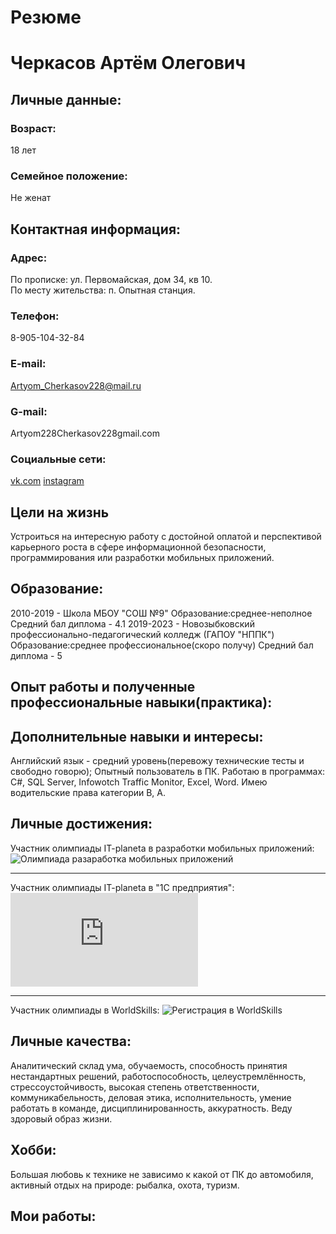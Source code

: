 # Резюме
# Черкасов Артём Олегович
## Личные данные: ##
### Возраст: ###
18 лет
### Семейное положение: ###
Не женат
## Контактная информация: ##
### Адрес: ###
По прописке: ул. Первомайская, дом 34, кв 10.<br/>
По месту жительства: п. Опытная станция.
### Телефон: ###
8-905-104-32-84
### E-mail: ###
Artyom_Cherkasov228@mail.ru
### G-mail: ###
Artyom228Cherkasov228gmail.com
### Социальные сети: ###
[vk.com](https://vk.com/id442778171)
[instagram](https://www.instagram.com/winston_xstale228/?hl=ru)
## Цели на жизнь ##
Устроиться на интересную работу с достойной оплатой и перспективой карьерного роста в сфере информационной безопасности, программирования или разработки мобильных приложений.
## Образование: ##
2010-2019 - Школа МБОУ "СОШ №9"
Образование:среднее-неполное 
Средний бал диплома - 4.1
2019-2023 - Новозыбковский профессионально-педагогический колледж (ГАПОУ "НППК")
Образование:среднее профессиональное(скоро получу)
Средний бал диплома - 5
## Опыт работы и полученные профессиональные навыки(практика): ##

## Дополнительные навыки и интересы: ##
Английский язык - средний уровень(перевожу технические тесты и свободно говорю);
Опытный пользователь в ПК. Работаю в программах: С#, SQL Server, Infowotch Traffic Monitor, Excel, Word.
Имею водительские права категории В, А.
## Личные достижения: ##
Участник олимпиады IT-planeta в разработки мобильных приложений:
![Олимпиада разаработка мобильных приложений]()
***
Участник олимпиады IT-planeta в "1С предприятия":
![Олимпиада кап-1С.pdf](https://github.com/ArtimCherkasov/Summary/files/7574454/-1.pdf)
***
Участник олимпиады в WorldSkills:
![Регистрация в WorldSkills](https://user-images.githubusercontent.com/94596161/142724759-6a743cd6-7e3a-4e6c-bf77-0e85ced5bb7e.png)
## Личные качества: ##
Аналитический склад ума, обучаемость, способность принятия нестандартных решений, работоспособность, целеустремлённость, стрессоустойчивость, высокая степень ответственности, коммуникабельность, деловая этика, исполнительность, умение работать в команде, дисциплинированность, аккуратность. Веду здоровый образ жизни.
## Хобби: 
Большая любовь к технике не зависимо к какой от ПК до автомобиля, активный отдых на природе: рыбалка, охота, туризм.

## Мои работы:







